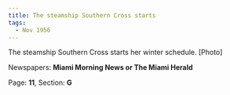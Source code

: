```yaml
---  
title: The steamship Southern Cross starts  
tags:  
  - Nov 1956  
---  
```

  
The steamship Southern Cross starts her winter schedule. [Photo]  
  
Newspapers: **Miami Morning News or The Miami Herald**  
  
Page: **11**, Section: **G** 
